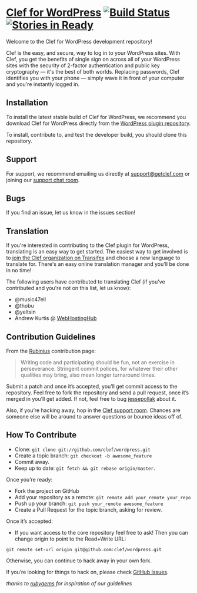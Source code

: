 # [Clef for WordPress](http://wordpress.org/plugins/wpclef/) [![Build Status](https://travis-ci.org/clef/wordpress.svg?branch=master)](https://travis-ci.org/clef/wordpress) [![Stories in Ready](https://badge.waffle.io/clef/wordpress.png?label=ready&title=Ready)](https://waffle.io/clef/wordpress)

Welcome to the Clef for WordPress development repository!

Clef is the easy, and secure, way to log in to your WordPress sites. With Clef, you get the benefits of single sign on across all of your WordPress sites with the security of 2-factor authentication and public key cryptography — it's the best of both worlds. Replacing passwords, Clef identifies you with your phone — simply wave it in front of your computer and you're instantly logged in.

## Installation

To install the latest stable build of Clef for WordPress, we recommend you download Clef for WordPress directly from the [WordPress plugin repository](http://wordpress.org/plugins/wpclef/).

To install, contribute to, and test the developer build, you should clone this repository.

## Support

For support, we recommend emailing us directly at [support@getclef.com](mailto:support@getclef.com) or joining our [support chat room](http://www.hipchat.com/go5kUkq90). 

## Bugs

If you find an issue, let us know in the issues section!

## Translation

If you're interested in contributing to the Clef plugin for WordPress, translating is an easy way to get started. The easiest way to get involved is to [join the Clef organization on Transifex](https://www.transifex.com/projects/p/wpclef/) and choose a new language to translate for. There's an easy online translation manager and you'll be done in no time!

The following users have contributed to translating Clef (if you've contributed and you're not on this list, let us know):

* @music47ell
* @thobu
* @yeltsin
* Andrew Kurtis @ [WebHostingHub](http://www.webhostinghub.com/)

## Contribution Guidelines

From the [Rubinius](http://rubini.us/) contribution page:

> Writing code and participating should be fun, not an exercise in
> perseverance. Stringent commit polices, for whatever their other
> qualities may bring, also mean longer turnaround times.

Submit a patch and once it’s accepted, you’ll get commit access to the
repository. Feel free to fork the repository and send a pull request,
once it’s merged in you’ll get added. If not, feel free to bug
[jessepollak](http://github.com/jessepollak) about it.

Also, if you’re hacking away, hop in the [Clef support room](https://www.hipchat.com/go5kUkq90). Chances are someone else will be around to answer
questions or bounce ideas off of.

How To Contribute
-----------------

* Clone: `git clone git://github.com/clef/wordpress.git`
* Create a topic branch: `git checkout -b awesome_feature`
* Commit away.
* Keep up to date: `git fetch && git rebase origin/master`.

Once you’re ready:

* Fork the project on GitHub
* Add your repository as a remote: `git remote add your_remote your_repo`
* Push up your branch: `git push your_remote awesome_feature`
* Create a Pull Request for the topic branch, asking for review.

Once it’s accepted:

* If you want access to the core repository feel free to ask! Then you
can change origin to point to the Read+Write URL:

```
git remote set-url origin git@github.com:clef/wordpress.git
```

Otherwise, you can continue to hack away in your own fork.

If you’re looking for things to hack on, please check 
[GitHub Issues](http://github.com/clef/wordpress/issues). 

*thanks to [rubygems](https://github.com/rubygems/rubygems.org) for inspiration of our guidelines*
